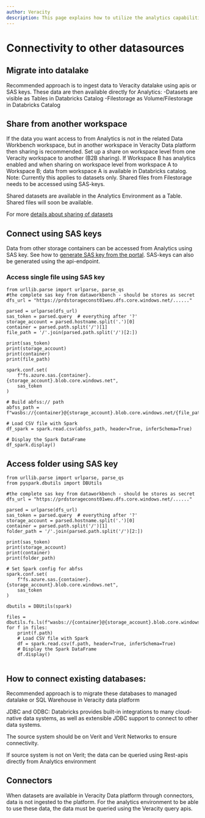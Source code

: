 ```yaml
---
author: Veracity
description: This page explains how to utilize the analytics capabilities
---
```


# Connectivity to other datasources

## Migrate into datalake

Recommended approach is to ingest data to Veracity datalake using apis or SAS keys. These data are then available directly for Analytics:
-Datasets are visible as Tables in Databricks Catalog
-Filestorage as Volume/Filestorage in Databricks Catalog


## Share from another workspace
If the data you want access to from Analytics is not in the related Data Workbench workspace, but in another workspace in Veracity Data platform then sharing is recommended. Set up a share on workspace level from one Veracity workspace to another (B2B sharing). If Workspace B has analytics enabled and when sharing on workspace level from workspace A to Workspace B; data from workspace A is available in Databricks catalog.  Note: Currently this applies to datasets only. Shared files from Filestorage needs to be accessed using SAS-keys.

Shared datasets are available in the Analytics Environment as a Table. Shared files will soon be available.

For more [details about sharing of datasets](../datasharing.md)

## Connect using SAS keys

Data from other storage containers can be accessed from Analytics using SAS key. See how to [generate SAS key from the portal](https://developer.veracity.com/docs/section/dataworkbench/filestorage/ase#to-generate-a-sas-token). SAS-keys can also be generated using the api-endpoint.

### Access single file using SAS key

```
from urllib.parse import urlparse, parse_qs
#the complete sas key from dataworkbench - should be stores as secret
dfs_url = "https://prdstorageconst01weu.dfs.core.windows.net/......"

parsed = urlparse(dfs_url)
sas_token = parsed.query  # everything after '?'
storage_account = parsed.hostname.split('.')[0] 
container = parsed.path.split('/')[1]  
file_path = '/'.join(parsed.path.split('/')[2:]) 

print(sas_token)
print(storage_account)
print(container)
print(file_path)

spark.conf.set(
    f"fs.azure.sas.{container}.{storage_account}.blob.core.windows.net",
    sas_token
)

# Build abfss:// path
abfss_path = f"wasbs://{container}@{storage_account}.blob.core.windows.net/{file_path}"
 
# Load CSV file with Spark
df_spark = spark.read.csv(abfss_path, header=True, inferSchema=True)
 
# Display the Spark DataFrame
df_spark.display()

```

## Access folder using SAS key

```
from urllib.parse import urlparse, parse_qs
from pyspark.dbutils import DBUtils

#the complete sas key from dataworkbench - should be stores as secret
dfs_url = "https://prdstorageconst01weu.dfs.core.windows.net/......"

parsed = urlparse(dfs_url)
sas_token = parsed.query  # everything after '?'
storage_account = parsed.hostname.split('.')[0]  
container = parsed.path.split('/')[1]  
folder_path = '/'.join(parsed.path.split('/')[2:])  

print(sas_token)
print(storage_account)
print(container)
print(folder_path)

# Set Spark config for abfss
spark.conf.set(
    f"fs.azure.sas.{container}.{storage_account}.blob.core.windows.net",
    sas_token
)

dbutils = DBUtils(spark)

files = dbutils.fs.ls(f"wasbs://{container}@{storage_account}.blob.core.windows.net/{folder_path}/")
for f in files:
    print(f.path)
    # Load CSV file with Spark
    df = spark.read.csv(f.path, header=True, inferSchema=True) 
    # Display the Spark DataFrame
    df.display()
    
```

## How to connect existing databases:

Recommended approach is to migrate these databases to managed datalake or SQL Warehouse in Veracity data platform

JDBC and ODBC: Databricks provides built-in integrations to many cloud-native data systems, as well as extensible JDBC support to connect to other data systems.  

The source system should be on Verit and Verit Networks to ensure connectivity.

If source system is not on Verit; the data can be queried using Rest-apis directly from Analytics environment

## Connectors

When datasets are available in Veracity Data platform through connectors, data is not ingested to the platform. For the analytics environment to be able to use these data, the data must be queried using the Veracity query apis.
